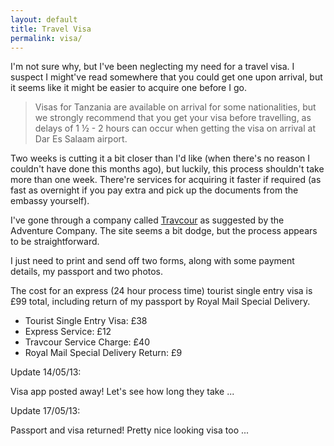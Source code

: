 ```yaml
---
layout: default
title: Travel Visa
permalink: visa/
---
```

I'm not sure why, but I've been neglecting my need for a travel visa. I suspect I might've read somewhere that you could get one upon arrival, but it seems like it might be easier to acquire one before I go.

<blockquote>Visas for Tanzania are available on arrival for some nationalities, but we strongly recommend that you get your visa before travelling, as delays of 1 ½ - 2 hours can occur when getting the visa on arrival at Dar Es Salaam airport.</blockquote>

Two weeks is cutting it a bit closer than I'd like (when there's no reason I couldn't have done this months ago), but luckily, this process shouldn't take more than one week. There're services for acquiring it faster if required (as fast as overnight if you pay extra and pick up the documents from the embassy yourself).

I've gone through a company called [Travcour](http://www.travcour.com/) as suggested by the Adventure Company. The site seems a bit dodge, but the process appears to be straightforward.

I just need to print and send off two forms, along with some payment details, my passport and two photos.

The cost for an express (24 hour process time) tourist single entry visa is £99 total, including return of my passport by Royal Mail Special Delivery.

* Tourist Single Entry Visa: £38
* Express Service: £12
* Travcour Service Charge: £40
* Royal Mail Special Delivery Return: £9

Update 14/05/13:

Visa app posted away! Let's see how long they take ...

Update 17/05/13:

Passport and visa returned! Pretty nice looking visa too ...

